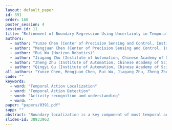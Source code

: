 ```yaml
---
layout: default_paper
id: 391
order: 160
poster_session: 4
session_id: 11
title: "Refinement of Boundary Regression Using Uncertainty in Temporal Action Localization"
authors:
  - author: "Yunze Chen (Center of Precision Sensing and Control, Institute of Automation, Chinese Academy of Sciences, School of Artificial Intelligence, University of Chinese Academy of Sciences)"
  - author: "Mengjuan Chen (Center of Precision Sensing and Control, Institute of Automation, Chinese Academy of Sciences)"
  - author: "Rui Wu (Horizon Robotics)"
  - author: "Jiagang Zhu (Institute of Automation, Chinese Academy of Sciences, University of Chinese Academy of Sciences )"
  - author: "Zheng Zhu (Institute of Automation, Chinese Academy of Sciences)"
  - author: "Qingyi Gu (Institute of Automation, Chinese Academy of Sciences)"
all_authors: "Yunze Chen, Mengjuan Chen, Rui Wu, Jiagang Zhu, Zheng Zhu and Qingyi Gu"
code: ""
keywords:
  - word: "Temporal Action Localization"
  - word: "Temporal Action Detection"
  - word: "Activity recognition and understanding"
  - word: ""
paper: "papers/0391.pdf"
supp: ""
abstract: "Boundary localization is a key component of most temporal action localization frameworks for untrimmed video. Deep-learning methods have brought remarkable progress in this field due to large-scale annotated datasets (e.g., THUMOS14 and ActivityNet). However, natural ambiguity exists for labeling accurate action boundary with such datasets. In this paper, we propose a method to model this uncertainty. Specifically, we construct a Gaussian model for predicting the uncertainty variance of boundary. The captured variance is further used to select more reliable proposals, and to refine proposal boundary by variance voting during post-processing. For most existing one- and two-stage frameworks, more accurate boundaries and reliable proposals can be obtained without additional computation. For the one-stage decoupled single-shot temporal action detection (Decouple-SSAD) framework, we first apply adaptive pyramid feature fusion method to fuse its features of different scales and optimize its structure. Then, we introduce the uncertainty based method, and improve state-of-the-art mAP@0.5 value from 37.9% to 41.6% on THUMOS14. Moreover, for the two-stage proposal–proposal interaction through a graph convolutional network (P-GCN), with such uncertainty method, we also gain significant improvements on both THUMOS14 and ActivityNet v1.3 datasets."
slides-id: 38933963
---
```

